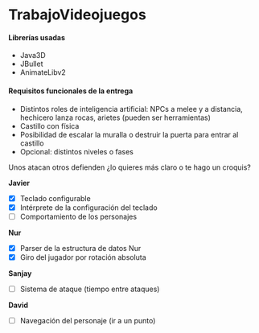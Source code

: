 TrabajoVideojuegos
==================

#### Librerías usadas ####
- Java3D
- JBullet
- AnimateLibv2

#### Requisitos funcionales de la entrega ####
- Distintos roles de inteligencia artificial: NPCs a melee y a distancia, hechicero lanza rocas, arietes (pueden ser herramientas)
- Castillo con física
- Posibilidad de escalar la muralla o destruir la puerta para entrar al castillo
- Opcional: distintos niveles o fases

Unos atacan otros defienden ¿lo quieres más claro o te hago un croquis?


**Javier**
- [x] Teclado configurable
- [x] Intérprete de la configuración del teclado
- [ ] Comportamiento de los personajes

**Nur**
- [x] Parser de la estructura de datos Nur
- [x] Giro del jugador por rotación absoluta

**Sanjay**
- [ ] Sistema de ataque (tiempo entre ataques) 

**David**
- [ ] Navegación del personaje (ir a un punto)
